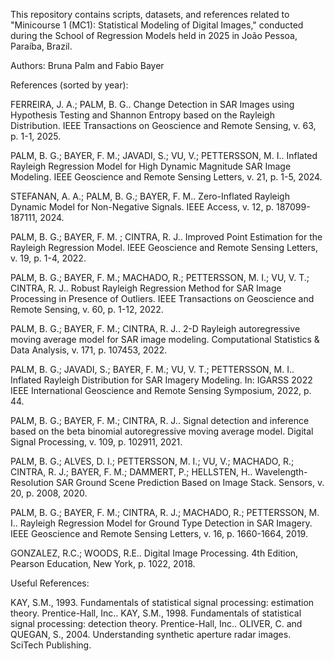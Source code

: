 This repository contains scripts, datasets, and references related to "Minicourse 1 (MC1): Statistical Modeling of Digital Images," conducted during the School of Regression Models held in 2025 in João Pessoa, Paraíba, Brazil.

Authors: Bruna Palm and Fabio Bayer 

References (sorted by year): 

FERREIRA, J. A.; PALM, B. G.. Change Detection in SAR Images using Hypothesis Testing and Shannon Entropy based on the Rayleigh Distribution. IEEE Transactions on Geoscience and Remote Sensing, v. 63, p. 1-1, 2025.

PALM, B. G.; BAYER, F. M.; JAVADI, S.; VU, V.; PETTERSSON, M. I.. Inflated Rayleigh Regression Model for High Dynamic Magnitude SAR Image Modeling. IEEE Geoscience and Remote Sensing Letters, v. 21, p. 1-5, 2024.

STEFANAN, A. A.; PALM, B. G.; BAYER, F. M.. Zero-Inflated Rayleigh Dynamic Model for Non-Negative Signals. IEEE Access, v. 12, p. 187099-187111, 2024.

PALM, B. G.; BAYER, F. M. ; CINTRA, R. J.. Improved Point Estimation for the Rayleigh Regression Model. IEEE Geoscience and Remote Sensing Letters, v. 19, p. 1-4, 2022.

PALM, B. G.; BAYER, F. M.; MACHADO, R.; PETTERSSON, M. I.; VU, V. T.; CINTRA, R. J.. Robust Rayleigh Regression Method for SAR Image Processing in Presence of Outliers. IEEE Transactions on Geoscience and Remote Sensing, v. 60, p. 1-12, 2022. 

PALM, B. G.; BAYER, F. M.; CINTRA, R. J.. 2-D Rayleigh autoregressive moving average model for SAR image modeling. Computational Statistics & Data Analysis, v. 171, p. 107453, 2022. 

PALM, B. G.; JAVADI, S.; BAYER, F. M.; VU, V. T.; PETTERSSON, M. I.. Inflated Rayleigh Distribution for SAR Imagery Modeling. In: IGARSS 2022 IEEE International Geoscience and Remote Sensing Symposium, 2022, p. 44.

PALM, B. G.; BAYER, F. M.; CINTRA, R. J.. Signal detection and inference based on the beta binomial autoregressive moving average model. Digital Signal Processing, v. 109, p. 102911, 2021. 

PALM, B. G.; ALVES, D. I.; PETTERSSON, M. I.; VU, V.; MACHADO, R.; CINTRA, R. J.; BAYER, F. M.; DAMMERT, P.; HELLSTEN, H.. Wavelength-Resolution SAR Ground Scene Prediction Based on Image Stack. Sensors, v. 20, p. 2008, 2020.

PALM, B. G.; BAYER, F. M.; CINTRA, R. J.; MACHADO, R.; PETTERSSON, M. I.. Rayleigh Regression Model for Ground Type Detection in SAR Imagery. IEEE Geoscience and Remote Sensing Letters, v. 16, p. 1660-1664, 2019.

GONZALEZ, R.C.; WOODS, R.E.. Digital Image Processing. 4th Edition, Pearson Education, New York, p. 1022, 2018. 

Useful References:

KAY, S.M., 1993. Fundamentals of statistical signal processing: estimation theory. Prentice-Hall, Inc..
KAY, S.M., 1998. Fundamentals of statistical signal processing: detection theory. Prentice-Hall, Inc..
OLIVER, C. and QUEGAN, S., 2004. Understanding synthetic aperture radar images. SciTech Publishing.
